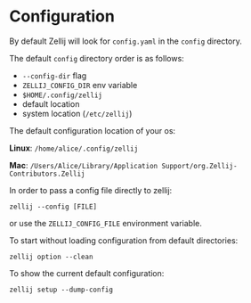# Configuration

By default Zellij will look for `config.yaml` in the `config` directory.

The default `config` directory order is as follows:

- `--config-dir` flag
- `ZELLIJ_CONFIG_DIR` env variable
- `$HOME/.config/zellij`
- default location
- system location (`/etc/zellij`)

The default configuration location of your os:

**Linux**: `/home/alice/.config/zellij`

**Mac**: `/Users/Alice/Library/Application Support/org.Zellij-Contributors.Zellij`

In order to  pass a config file directly to zellij:

```
zellij --config [FILE]
```

or use the `ZELLIJ_CONFIG_FILE` environment variable.


To start without loading configuration from default directories:

```
zellij option --clean
```

To show the current default configuration:
```
zellij setup --dump-config
```
